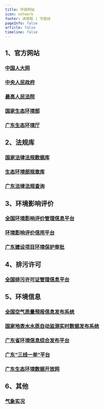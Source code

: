 ```yaml
---
title: 环保网站
icon: network
footer: 讲规矩 | 守底线
pageInfo: false
article: false
timeline: false
---
```


## 1、官方网站

### [中国人大网](http://www.npc.gov.cn/)

### [中央人民政府](http://www.gov.cn/)

### [最高人民法院](https://www.court.gov.cn/)

### [国家生态环境部](https://www.mee.gov.cn/)

### [广东生态环境厅](http://gdee.gd.gov.cn/)

## 2、法规库

### [国家法律法规数据库](https://flk.npc.gov.cn/)

### [生态环境部规章库](https://www.mee.gov.cn/gzk/)

### [广东法律法规查询](http://210.76.74.232/ApprLawPublicity/law.html#/law)

## 3、环境影响评价

### [全国环境影响评价管理信息平台](http://114.251.10.205/#/pub-message)

### [环境影响评价信用平台](http://114.251.10.92:8080/XYPT/)

### [广东建设项目环境保护审批](http://gdee.gd.gov.cn/hpsp/index.html)

## 4、排污许可

### [全国排污许可证管理信息平台](http://permit.mee.gov.cn/permitExt/defaults/default-index!getInformation.action)

## 5、环境信息

### [全国空气质量预报信息发布系统](https://air.cnemc.cn:18014/)

### [国家地表水水质自动监测实时数据发布系统](https://szzdjc.cnemc.cn:8070/GJZ/Business/Publish/Main.html)

### [广东省环境信息综合发布平台](https://www-app.gdeei.cn/gdeepub/data/gis)

### [广东“三线一单”平台](https://www-app.gdeei.cn/l3a1/public/home-page/stat)

### [广东生态环境数据开放网](https://www-app.gdeei.cn/gdeepub/data/index)

## 6、其他

### [气象实况](http://data.cma.cn/dataGis/static/gridgis/#/pcindex)